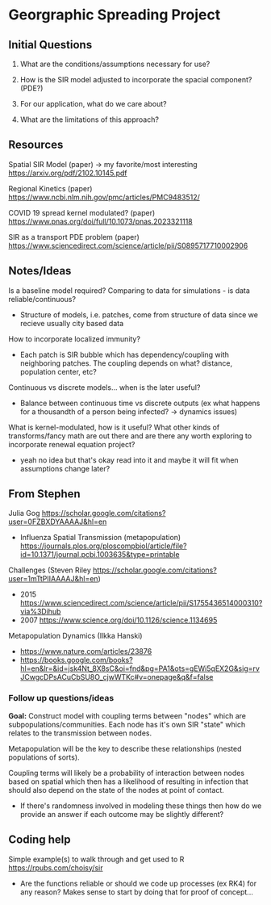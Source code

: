 # Georgraphic Spreading Project

## Initial Questions

1. What are the conditions/assumptions necessary for use?

2. How is the SIR model adjusted to incorporate the spacial component? (PDE?)

3. For our application, what do we care about?

4. What are the limitations of this approach?


## Resources

Spatial SIR Model (paper) -> my favorite/most interesting
<https://arxiv.org/pdf/2102.10145.pdf>

Regional Kinetics (paper) 
<https://www.ncbi.nlm.nih.gov/pmc/articles/PMC9483512/>

COVID 19 spread kernel modulated? (paper)
<https://www.pnas.org/doi/full/10.1073/pnas.2023321118>

SIR as a transport PDE problem (paper)
<https://www.sciencedirect.com/science/article/pii/S0895717710002906>


## Notes/Ideas

Is a baseline model required? Comparing to data for simulations - is data reliable/continuous?

- Structure of models, i.e. patches, come from structure of data since we recieve usually city based data

How to incorporate localized immunity?

- Each patch is SIR bubble which has dependency/coupling with neighboring patches. The coupling depends on what? distance, population center, etc?

Continuous vs discrete models... when is the later useful?

- Balance between continuous time vs discrete outputs (ex what happens for a thousandth of a person being infected? -> dynamics issues)

What is kernel-modulated, how is it useful? What other kinds of transforms/fancy math are out there and are there any worth exploring to incorporate renewal equation project?

- yeah no idea but that's okay read into it and maybe it will fit when assumptions change later? 


## From Stephen

Julia Gog <https://scholar.google.com/citations?user=0FZBXDYAAAAJ&hl=en>
- Influenza Spatial Transmission (metapopulation) <https://journals.plos.org/ploscompbiol/article/file?id=10.1371/journal.pcbi.1003635&type=printable>

Challenges (Steven Riley <https://scholar.google.com/citations?user=1mTtPIIAAAAJ&hl=en>)
- 2015 <https://www.sciencedirect.com/science/article/pii/S1755436514000310?via%3Dihub>
- 2007 <https://www.science.org/doi/10.1126/science.1134695>

Metapopulation Dynamics (Ilkka Hanski)
- <https://www.nature.com/articles/23876>
- <https://books.google.com/books?hl=en&lr=&id=jsk4Nt_8X8sC&oi=fnd&pg=PA1&ots=gEWi5qEX2G&sig=rvJCwgcDPsACuCbSU8O_cjwWTKc#v=onepage&q&f=false>


### Follow up questions/ideas

**Goal:** Construct model with coupling terms between "nodes" which are subpopulations/communities. Each node has it's own SIR "state" which relates to the transmission between nodes.

Metapopulation will be the key to describe these relationships (nested populations of sorts).

Coupling terms will likely be a probability of interaction between nodes based on spatial which then has a likelihood of resulting in infection that should also depend on the state of the nodes at point of contact.
- If there's randomness involved in modeling these things then how do we provide an answer if each outcome may be slightly different?

## Coding help
Simple example(s) to walk through and get used to R <https://rpubs.com/choisy/sir>

- Are the functions reliable or should we code up processes (ex RK4) for any reason? Makes sense to start by doing that for proof of concept...